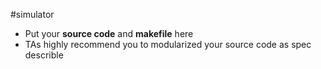 #simulator

- Put your __source code__ and __makefile__ here
- TAs highly recommend you to modularized your source code as spec describle